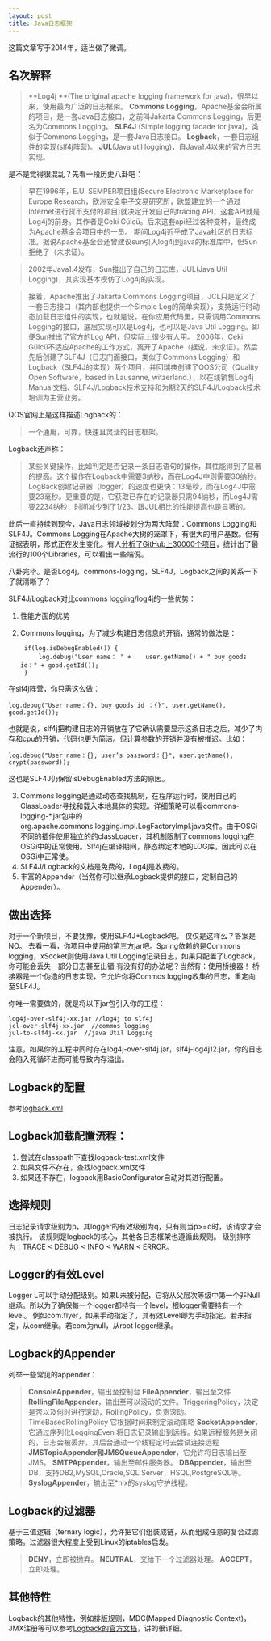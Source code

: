 ```yaml
---
layout: post
title: Java日志框架
---
```


<div class="message">
  这篇文章写于2014年，适当做了微调。
</div>

## 名次解释
>**Log4j **(The original apache logging framework for java)，很早以来，使用最为广泛的日志框架。 
>**Commons Logging**，Apache基金会所属的项目，是一套Java日志接口，之前叫Jakarta Commons Logging，后更名为Commons Logging。
>**SLF4J** (Simple logging facade for java)，类似于Commons Logging，是一套Java日志接口。
>**Logback**，一套日志组件的实现(slf4j阵营)。
>**JUL**(Java util logging)，自Java1.4以来的官方日志实现。
 
是不是觉得很混乱？先看一段历史八卦吧：

>早在1996年，E.U. SEMPER项目组(Secure Electronic Marketplace for Europe Research，欧洲安全电子交易研究所，欧盟建立的一个通过Internet进行货币支付的项目)就决定开发自己的tracing API，这套API就是Log4j的前身。其作者是Ceki Gülcü。后来这套api经过各种变种，最终成为Apache基金会项目中的一员。 期间Log4j近乎成了Java社区的日志标准。据说Apache基金会还曾建议sun引入log4j到java的标准库中，但Sun拒绝了（未求证）。
 
>2002年Java1.4发布，Sun推出了自己的日志库，JUL(Java Util Logging)，其实现基本模仿了Log4j的实现。
 
>接着，Apache推出了Jakarta  Commons Logging项目，JCL只是定义了一套日志接口（其内部也提供一个Simple Log的简单实现），支持运行时动态加载日志组件的实现，也就是说，在你应用代码里，只需调用Commons Logging的接口，底层实现可以是Log4j，也可以是Java Util Logging。即便Sun推出了官方的Log API，但实际上很少有人用。
>2006年，Ceki Gülcü不适应Apache的工作方式，离开了Apache（据说，未求证）。然后先后创建了SLF4J（日志门面接口，类似于Commons Logging）和Logback（SLF4J的实现）两个项目，并回瑞典创建了QOS公司（Quality Open Software，based in Lausanne, witzerland.），以在线销售Log4j Manual文档、SLF4J/Logback技术支持和为期2天的SLF4J/Logback技术培训为主营业务。

QOS官网上是这样描述Logback的： 
>一个通用，可靠，快速且灵活的日志框架。
 
Logback还声称：
>某些关键操作，比如判定是否记录一条日志语句的操作，其性能得到了显著的提高。这个操作在Logback中需要3纳秒，而在Log4J中则需要30纳秒。LogBack创建记录器（logger）的速度也更快：13毫秒，而在Log4J中需要23毫秒。更重要的是，它获取已存在的记录器只需94纳秒，而Log4J需要2234纳秒，时间减少到了1/23。跟JUL相比的性能提高也是显著的。
 
此后一直持续到现今，Java日志领域被划分为两大阵营：Commons Logging和SLF4J。Commons Logging在Apache大树的笼罩下，有很大的用户基数。但有证据表明，形式正在发生变化。有人[分析了GitHub上30000个项目](http://www.takipiblog.com/2013/11/20/we-analyzed-30000-github-projects-here-are-the-top-100-libraries-in-java-js-and-ruby/ )，统计出了最流行的100个Libraries，可以看出一些端倪。
 
八卦完毕。是否Log4j，commons-logging，SLF4J，Logback之间的关系一下子就清晰了？

SLF4J/Logback对比commons logging/log4j的一些优势：
1. 性能方面的优势
2. Commons logging，为了减少构建日志信息的开销，通常的做法是：

		if(log.isDebugEnabled()) {
			log.debug("User name： " +    user.getName() + " buy goods id：" + good.getId());
		}
在slf4j阵营，你只需这么做：

	log.debug("User name：{}, buy goods id ：{}", user.getName(), good.getId());
		
也就是说，slf4j把构建日志的开销放在了它确认需要显示这条日志之后，减少了内存和cpu的开销，代码也更为简洁。但计算参数的开销并没有被推迟。比如：
		
	log.debug("User name：{}, user’s password：{}", user.getName(), crypt(password));

这也是SLF4J仍保留isDebugEnabled方法的原因。

3. Commons logging是通过动态查找机制，在程序运行时，使用自己的ClassLoader寻找和载入本地具体的实现。详细策略可以看commons-logging-*.jar包中的org.apache.commons.logging.impl.LogFactoryImpl.java文件。由于OSGi不同的插件使用独立的的classLoader，其机制限制了commons logging在OSGi中的正常使用。Slf4j在编译期间，静态绑定本地的LOG库，因此可以在OSGi中正常使。 
4. SLF4J/Logback的文档是免费的，Log4j是收费的。
5. 丰富的Appender（当然你可以继承Logback提供的接口，定制自己的Appender）。
 
## 做出选择
对于一个新项目，不要犹豫，使用SLF4J+Logback吧。
仅仅是这样么？答案是NO。 
去看一看，你项目中使用的第三方jar吧。Spring依赖的是Commons logging，xSocket则使用Java Util Logging记录日志，如果只配置了Logback，你可能会丢失一部分日志甚至出错
有没有好的办法呢？当然有：使用桥接器！
桥接器是一个伪造的日志实现，它允许你将Commos logging收集的日志，重定向至SLF4J。
 
你唯一需要做的，就是将以下jar包引入你的工程：

	log4j-over-slf4j-xx.jar //log4j to slf4j
	jcl-over-slf4j-xx.jar  //commos logging
	jul-to-slf4j-xx.jar  //java Util Logging
 
注意，如果你的工程中同时存在log4j-over-slf4j.jar，slf4j-log4j12.jar，你的日志会陷入死循环进而可能导致内存溢出。

## Logback的配置
参考[logback.xml](https://github.com/vancefantasy/flyer-springmvc-rest/blob/master/src/main/resources/prod/logback.xml)

## Logback加载配置流程：
1. 尝试在classpath下查找logback-test.xml文件
2. 如果文件不存在，查找logback.xml文件
3. 如果还不存在，logback用BasicConfigurator自动对其进行配置。

##  选择规则
日志记录请求级别为p，其logger的有效级别为q，只有则当p>=q时，该请求才会被执行。
该规则是logback的核心，其他各日志框架也遵循此规则。
级别排序为：TRACE < DEBUG < INFO < WARN < ERROR。

## Logger的有效Level
Logger L可以手动分配级别。如果L未被分配，它将从父层次等级中第一个非Null继承。所以为了确保每一个logger都持有一个level，根logger需要持有一个level。
例如com.flyer，如果手动指定了，其有效Level即为手动指定。若未指定，从com继承。若com为null，从root logger继承。

## Logback的Appender
列举一些常见的appender：
>**ConsoleAppender**，输出至控制台
>**FileAppender**，输出至文件
>**RollingFileAppender**，输出至可以滚动的文件。TriggeringPolicy，决定是否以及何时进行滚动，RollingPolicy，负责滚动。TimeBasedRollingPolicy 它根据时间来制定滚动策略
>**SocketAppender**，它通过序列化LoggingEven 将日志记录输出到远程。如果远程服务是关闭的，日志会被丢弃，其后台通过一个线程定时去尝试连接远程
>**JMSTopicAppender和JMSQueueAppender**，它允许将日志输出至JMS。
>**SMTPAppender**，输出至邮件服务器。
>**DBAppender**，输出至DB，支持DB2,MySQL,Oracle,SQL Server，HSQL,PostgreSQL等。
>**SyslogAppender**，输出至*nix的syslog守护线程。
 
## Logback的过滤器
基于三值逻辑（ternary logic），允许把它们组装成链，从而组成任意的复合过滤策略。过滤器很大程度上受到Linux的iptables启发。
>**DENY**，立即被抛弃。
>**NEUTRAL**，交给下一个过滤器处理。
>**ACCEPT**，立即处理。

## 其他特性
Logback的其他特性，例如排版规则，MDC(Mapped Diagnostic Context)，JMX注册等可以参考[Logback的官方文档](http://logback.qos.ch/manual/index.html)，讲的很详细。



